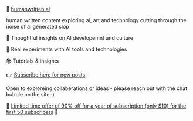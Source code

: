 🧠 [humanwritten.ai](https://humanwritten.ai/)

human written content exploring ai, art and technology cutting through the noise of ai generated slop

💭 Thoughtful insights on AI developemnt and culture

🧪 Real experiments with AI tools and technologies

📚 Tutorials & insights

👉 [Subscribe here for new posts](https://humanwritten.ai/#/portal/signup)

Open to exploreing collaberations or ideas - please reach out with the chat bubble on the site :) 

🎉 [Limited time offer of 90% off for a year of subscription (only $10) for the first 50 subscribers](https://humanwritten.ai/early) 🎉

<!---
humanwritten/humanwritten is a ✨ special ✨ repository because its `README.md` (this file) appears on your GitHub profile.
You can click the Preview link to take a look at your changes.
--->
